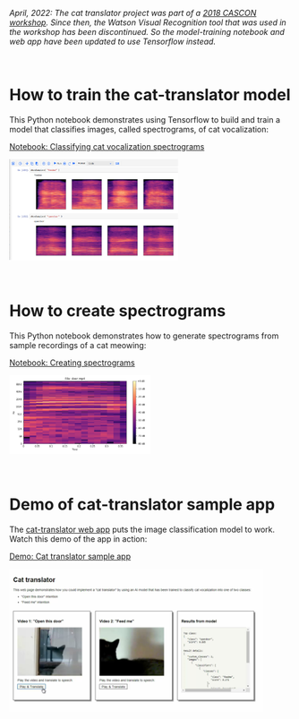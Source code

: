 *April, 2022: The cat translator project was part of a [2018 CASCON workshop](https://github.com/spackows/CASCON-2018_Analyzing_images).  Since then, the Watson Visual Recognition tool that was used in the workshop has been discontinued.  So the model-training notebook and web app have been updated to use Tensorflow instead.*

<p>&nbsp;</p>


# How to train the cat-translator model
This Python notebook demonstrates using Tensorflow to build and train a model that classifies images, called spectrograms, of cat vocalization:

[Notebook: Classifying cat vocalization spectrograms](https://github.com/spackows/CASCON-2018_Analyzing_images/blob/master/cat-translator/sample-notebooks/cat-translator-classify-spectrograms.ipynb)

<img src='../images-of-tools/tensorflow-notebook.png' width='60%'/>

<p>&nbsp;</p>


# How to create spectrograms
This Python notebook demonstrates how to generate spectrograms from sample recordings of a cat meowing:

[Notebook: Creating spectrograms](https://github.com/spackows/CASCON-2018_Analyzing_images/blob/master/cat-translator/sample-notebooks/cat-translator-app-code-notebook.ipynb)

<img src='../images-of-tools/spectrogram.png' width='50%'/>

<p>&nbsp;</p>


# Demo of cat-translator sample app
The [cat-translator web app](https://github.com/spackows/CASCON-2018_Analyzing_images/tree/master/cat-translator/sample-app) puts the image classification model to work.  Watch this demo of the app in action:

[Demo: Cat translator sample app](https://youtu.be/tZUp4MvJpdI)

<img src='../images-of-tools/cat-translator-web-app.png' width='90%' />

<p>&nbsp;</p>

          
          
